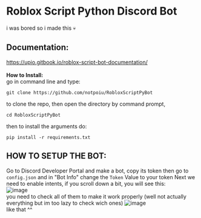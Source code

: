 # Roblox Script Python Discord Bot
i was bored so i made this 💀

## Documentation:
https://upio.gitbook.io/roblox-script-bot-documentation/
<br>
<br>
**How to Install:**
<br>
go in command line and type:
```
git clone https://github.com/notpoiu/RobloxScriptPyBot
```
to clone the repo, then open the directory by command prompt,
```
cd RobloxScriptPyBot
```
then to install the arguments do:
```
pip install -r requirements.txt
```

## HOW TO SETUP THE BOT:
Go to Discord Developer Portal and make a bot, copy its token then go to `config.json` and in "Bot Info" change the `Token` Value to your token
Next we need to enable intents, if you scroll down a bit, you will see this:
<br>
![image](https://github.com/notpoiu/RobloxScriptPyBot/assets/75510171/cd05f4ad-7cb5-4128-add7-9355f2a88467)
<br>
you need to check all of them to make it work properly (well not actually everything but im too lazy to check wich ones)
![image](https://github.com/notpoiu/RobloxScriptPyBot/assets/75510171/856582c0-70f6-4605-9b34-6d1dea8f1f9f)
<br>
like that ^^
